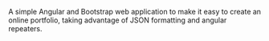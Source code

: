A simple Angular and Bootstrap web application to make it easy to create an online portfolio, taking advantage of JSON formatting and angular repeaters.
